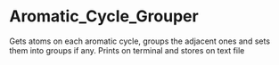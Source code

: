 # Aromatic_Cycle_Grouper
Gets atoms on each aromatic cycle, groups the adjacent ones and sets them into groups if any. Prints on terminal and      stores on text file
